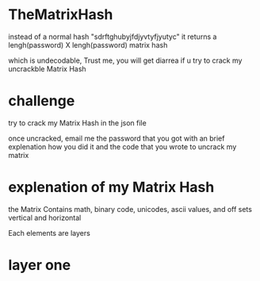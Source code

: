# TheMatrixHash
  instead of a normal hash "sdrftghubyjfdjyvtyfjyutyc" it returns a lengh(password) X lengh(password) matrix hash
  
  which is undecodable, Trust me, you will get diarrea if u try to crack my uncrackble Matrix Hash
  
# challenge
  try to crack my Matrix Hash in the json file
  
  once uncracked, email me the password that you got with an brief explenation how you did it and the code that you wrote to uncrack my matrix
# explenation of my Matrix Hash
  the Matrix Contains math, binary code, unicodes, ascii values, and off sets vertical and horizontal
  
  Each elements are layers
  
  # layer one
  
